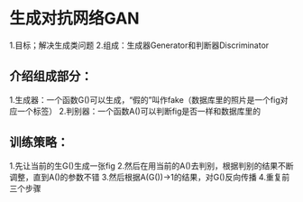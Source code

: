 # 生成对抗网络GAN

1.目标；解决生成类问题
2.组成：生成器Generator和判断器Discriminator

## 介绍组成部分：
1.生成器：一个函数G()可以生成，“假的”叫作fake（数据库里的照片是一个fig对应一个标签）
2.判别器：一个函数A()可以判断fig是否一样和数据库里的

## 训练策略：
1.先让当前的生G()生成一张fig
2.然后在用当前的A()去判别，根据判别的结果不断调整，直到A()的参数不错
3.然后根据A(G())->1的结果，对G()反向传播
4.重复前三个步骤

